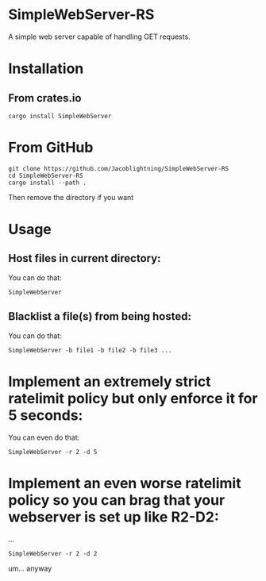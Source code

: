 # SimpleWebServer-RS

A simple web server capable of handling GET requests.

# Installation
## From crates.io

```shell
cargo install SimpleWebServer
```

# From GitHub

```shell
git clone https://github.com/Jacoblightning/SimpleWebServer-RS
cd SimpleWebServer-RS
cargo install --path .
```

Then remove the directory if you want

# Usage

## Host files in current directory:

You can do that:
```shell
SimpleWebServer
```

## Blacklist a file(s) from being hosted:

You can do that:
```shell
SimpleWebServer -b file1 -b file2 -b file3 ...
```

# Implement an extremely strict ratelimit policy but only enforce it for 5 seconds:

You can even do that:
```shell
SimpleWebServer -r 2 -d 5
```

# Implement an even worse ratelimit policy so you can brag that your webserver is set up like R2-D2:

...
```shell
SimpleWebServer -r 2 -d 2
```
um... anyway
